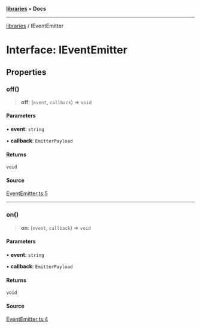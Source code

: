 [**libraries**](../README.md) • **Docs**

***

[libraries](../README.md) / IEventEmitter

# Interface: IEventEmitter

## Properties

### off()

> **off**: (`event`, `callback`) => `void`

#### Parameters

• **event**: `string`

• **callback**: `EmitterPayload`

#### Returns

`void`

#### Source

[EventEmitter.ts:5](https://github.com/sergio-lucas/webCamProcessor/blob/57d27e6de13fdba229232b2cc0b94b60cad68d31/src/library/EventEmitter.ts#L5)

***

### on()

> **on**: (`event`, `callback`) => `void`

#### Parameters

• **event**: `string`

• **callback**: `EmitterPayload`

#### Returns

`void`

#### Source

[EventEmitter.ts:4](https://github.com/sergio-lucas/webCamProcessor/blob/57d27e6de13fdba229232b2cc0b94b60cad68d31/src/library/EventEmitter.ts#L4)
